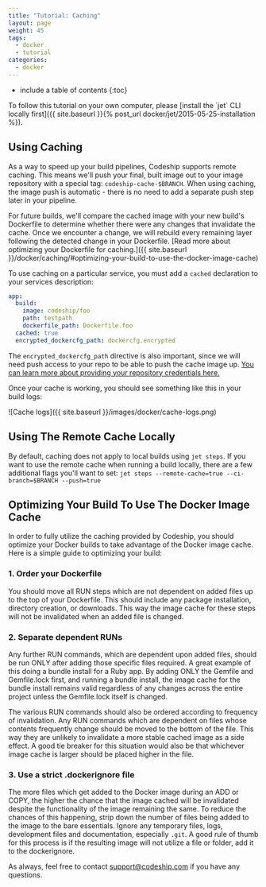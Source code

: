 ```yaml
---
title: "Tutorial: Caching"
layout: page
weight: 45
tags:
  - docker
  - tutorial
categories:
  - docker
---
```


* include a table of contents
{:toc}

<div class="info-block">
To follow this tutorial on your own computer, please [install the `jet` CLI locally first]({{ site.baseurl }}{% post_url docker/jet/2015-05-25-installation %}).
</div>

## Using Caching

As a way to speed up your build pipelines, Codeship supports remote caching. This means we'll push your final, built image out to your image repository with a special tag: `codeship-cache-$BRANCH`. When using caching, the image push is automatic - there is no need to add a separate push step later in your pipeline.

For future builds, we'll compare the cached image with your new build's Dockerfile to determine whether there were any changes that invalidate the cache. Once we encounter a change, we will rebuild every remaining layer following the detected change in your Dockerfile. [Read more about optimizing your Dockerfile for caching.]({{ site.baseurl }}/docker/caching/#optimizing-your-build-to-use-the-docker-image-cache)

To use caching on a particular service, you must add a `cached` declaration to your services description:

```yml
app:
  build:
    image: codeship/foo
    path: testpath
    dockerfile_path: Dockerfile.foo
  cached: true
  encrypted_dockercfg_path: dockercfg.encrypted  
```

The `encrypted_dockercfg_path` directive is also important, since we will need push access to your repo to be able to push the cache image up. [You can learn more about providing your repository credentials here.](https://codeship.com/documentation/docker/docker-push/)

Once your cache is working, you should see something like this in your build logs:

![Cache logs]({{ site.baseurl }}/images/docker/cache-logs.png)

## Using The Remote Cache Locally

By default, caching does not apply to local builds using `jet steps`. If you want to use the remote cache when running a build locally, there are a few additional flags you'll want to set: `jet steps --remote-cache=true --ci-branch=$BRANCH --push=true`

## Optimizing Your Build To Use The Docker Image Cache

In order to fully utilize the caching provided by Codeship, you should optimize your Docker builds to take advantage of the Docker image cache. Here is a simple guide to optimizing your build:

### 1. Order your Dockerfile

You should move all RUN steps which are not dependent on added files up to the top of your Dockerfile. This should include any package installation, directory creation, or downloads. This way the image cache for these steps will not be invalidated when an added file is changed.

### 2. Separate dependent RUNs

Any further RUN commands, which are dependent upon added files, should be run ONLY after adding those specific files required. A great example of this doing a bundle install for a Ruby app. By adding ONLY the Gemfile and Gemfile.lock first, and running a bundle install, the image cache for the bundle install remains valid regardless of any changes across the entire project unless the Gemfile.lock itself is changed.

The various RUN commands should also be ordered according to frequency of invalidation. Any RUN commands which are dependent on files whose contents frequently change should be moved to the bottom of the file. This way they are unlikely to invalidate a more stable cached image as a side effect. A good tie breaker for this situation would also be that whichever image cache is larger should be placed higher in the file.

### 3. Use a strict .dockerignore file

The more files which get added to the Docker image during an ADD or COPY, the higher the chance that the image cached will be invalidated despite the functionality of the image remaining the same. To reduce the chances of this happening, strip down the number of files being added to the image to the bare essentials. Ignore any temporary files, logs, development files and documentation, especially `.git`. A good rule of thumb for this process is if the resulting image will not utilize a file or folder, add it to the dockerignore.

As always, feel free to contact [support@codeship.com](mailto:support@codeship.com) if you have any questions.
